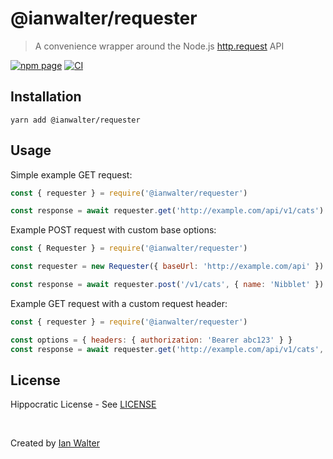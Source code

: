 # @ianwalter/requester
> A convenience wrapper around the Node.js [http.request][nodeUrl] API

[![npm page][npmImage]][npmUrl]
[![CI][ciImage]][ciUrl]

## Installation

```console
yarn add @ianwalter/requester
```

## Usage

Simple example GET request:

```js
const { requester } = require('@ianwalter/requester')

const response = await requester.get('http://example.com/api/v1/cats')
```

Example POST request with custom base options:

```js
const { Requester } = require('@ianwalter/requester')

const requester = new Requester({ baseUrl: 'http://example.com/api' })

const response = await requester.post('/v1/cats', { name: 'Nibblet' })
```

Example GET request with a custom request header:

```js
const { requester } = require('@ianwalter/requester')

const options = { headers: { authorization: 'Bearer abc123' } }
const response = await requester.get('http://example.com/api/v1/cats', options)
```

## License

Hippocratic License - See [LICENSE][licenseUrl]

&nbsp;

Created by [Ian Walter](https://ianwalter.dev)

[nodeUrl]: https://nodejs.org/api/http.html#http_http_request_url_options_callback
[npmImage]: https://img.shields.io/npm/v/@ianwalter/requester.svg
[npmUrl]: https://www.npmjs.com/package/@ianwalter/requester
[ciImage]: https://github.com/ianwalter/requester/workflows/CI/badge.svg
[ciUrl]: https://github.com/ianwalter/requester/actions
[licenseUrl]: https://github.com/ianwalter/requester/blob/main/LICENSE
